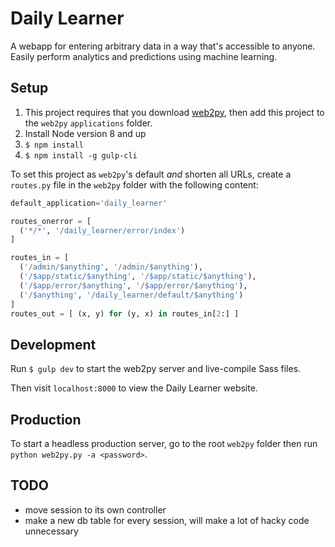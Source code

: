 # Daily Learner

A webapp for entering arbitrary data in a way that's accessible to anyone. Easily perform analytics and predictions using machine learning.

## Setup

1. This project requires that you download [web2py](http://www.web2py.com/init/default/download), then add this project to the `web2py` `applications` folder.
2. Install Node version 8 and up
2. `$ npm install`
3. `$ npm install -g gulp-cli`

To set this project as `web2py`'s default _and_ shorten all URLs, create a `routes.py` file in the `web2py` folder with the following content:
```python
default_application='daily_learner'

routes_onerror = [
  ('*/*', '/daily_learner/error/index')
]

routes_in = [
  ('/admin/$anything', '/admin/$anything'),
  ('/$app/static/$anything', '/$app/static/$anything'),
  ('/$app/error/$anything', '/$app/error/$anything'),
  ('/$anything', '/daily_learner/default/$anything')
]
routes_out = [ (x, y) for (y, x) in routes_in[2:] ]
```


## Development

Run `$ gulp dev` to start the web2py server and live-compile Sass files.

Then visit `localhost:8000` to view the Daily Learner website.

## Production

To start a headless production server, go to the root `web2py` folder then run `python web2py.py -a <password>`.

## TODO
- move session to its own controller
- make a new db table for every session, will make a lot of hacky code unnecessary
